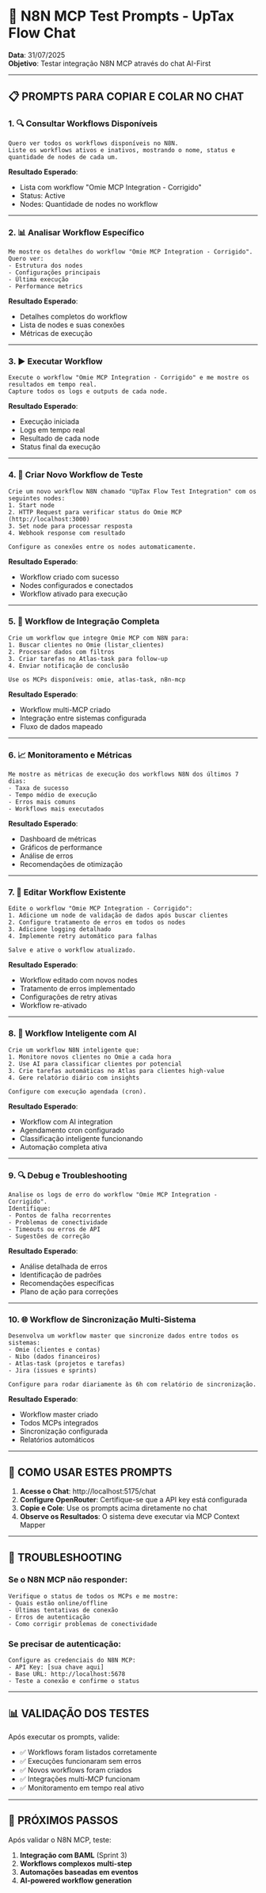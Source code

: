 # 🚀 N8N MCP Test Prompts - UpTax Flow Chat

**Data**: 31/07/2025  
**Objetivo**: Testar integração N8N MCP através do chat AI-First  

---

## 📋 **PROMPTS PARA COPIAR E COLAR NO CHAT**

### **1. 🔍 Consultar Workflows Disponíveis**
```
Quero ver todos os workflows disponíveis no N8N. 
Liste os workflows ativos e inativos, mostrando o nome, status e quantidade de nodes de cada um.
```

**Resultado Esperado**: 
- Lista com workflow "Omie MCP Integration - Corrigido"
- Status: Active
- Nodes: Quantidade de nodes no workflow

---

### **2. 📊 Analisar Workflow Específico**
```
Me mostre os detalhes do workflow "Omie MCP Integration - Corrigido".
Quero ver:
- Estrutura dos nodes
- Configurações principais
- Última execução
- Performance metrics
```

**Resultado Esperado**:
- Detalhes completos do workflow
- Lista de nodes e suas conexões
- Métricas de execução

---

### **3. ▶️ Executar Workflow**
```
Execute o workflow "Omie MCP Integration - Corrigido" e me mostre os resultados em tempo real.
Capture todos os logs e outputs de cada node.
```

**Resultado Esperado**:
- Execução iniciada
- Logs em tempo real
- Resultado de cada node
- Status final da execução

---

### **4. 📝 Criar Novo Workflow de Teste**
```
Crie um novo workflow N8N chamado "UpTax Flow Test Integration" com os seguintes nodes:
1. Start node
2. HTTP Request para verificar status do Omie MCP (http://localhost:3000)
3. Set node para processar resposta
4. Webhook response com resultado

Configure as conexões entre os nodes automaticamente.
```

**Resultado Esperado**:
- Workflow criado com sucesso
- Nodes configurados e conectados
- Workflow ativado para execução

---

### **5. 🔄 Workflow de Integração Completa**
```
Crie um workflow que integre Omie MCP com N8N para:
1. Buscar clientes no Omie (listar_clientes)
2. Processar dados com filtros
3. Criar tarefas no Atlas-task para follow-up
4. Enviar notificação de conclusão

Use os MCPs disponíveis: omie, atlas-task, n8n-mcp
```

**Resultado Esperado**:
- Workflow multi-MCP criado
- Integração entre sistemas configurada
- Fluxo de dados mapeado

---

### **6. 📈 Monitoramento e Métricas**
```
Me mostre as métricas de execução dos workflows N8N dos últimos 7 dias:
- Taxa de sucesso
- Tempo médio de execução
- Erros mais comuns
- Workflows mais executados
```

**Resultado Esperado**:
- Dashboard de métricas
- Gráficos de performance
- Análise de erros
- Recomendações de otimização

---

### **7. 🔧 Editar Workflow Existente**
```
Edite o workflow "Omie MCP Integration - Corrigido":
1. Adicione um node de validação de dados após buscar clientes
2. Configure tratamento de erros em todos os nodes
3. Adicione logging detalhado
4. Implemente retry automático para falhas

Salve e ative o workflow atualizado.
```

**Resultado Esperado**:
- Workflow editado com novos nodes
- Tratamento de erros implementado
- Configurações de retry ativas
- Workflow re-ativado

---

### **8. 🤖 Workflow Inteligente com AI**
```
Crie um workflow N8N inteligente que:
1. Monitore novos clientes no Omie a cada hora
2. Use AI para classificar clientes por potencial
3. Crie tarefas automáticas no Atlas para clientes high-value
4. Gere relatório diário com insights

Configure com execução agendada (cron).
```

**Resultado Esperado**:
- Workflow com AI integration
- Agendamento cron configurado
- Classificação inteligente funcionando
- Automação completa ativa

---

### **9. 🔍 Debug e Troubleshooting**
```
Analise os logs de erro do workflow "Omie MCP Integration - Corrigido".
Identifique:
- Pontos de falha recorrentes
- Problemas de conectividade
- Timeouts ou erros de API
- Sugestões de correção
```

**Resultado Esperado**:
- Análise detalhada de erros
- Identificação de padrões
- Recomendações específicas
- Plano de ação para correções

---

### **10. 🌐 Workflow de Sincronização Multi-Sistema**
```
Desenvolva um workflow master que sincronize dados entre todos os sistemas:
- Omie (clientes e contas)
- Nibo (dados financeiros)
- Atlas-task (projetos e tarefas)
- Jira (issues e sprints)

Configure para rodar diariamente às 6h com relatório de sincronização.
```

**Resultado Esperado**:
- Workflow master criado
- Todos MCPs integrados
- Sincronização configurada
- Relatórios automáticos

---

## 🎯 **COMO USAR ESTES PROMPTS**

1. **Acesse o Chat**: http://localhost:5175/chat
2. **Configure OpenRouter**: Certifique-se que a API key está configurada
3. **Copie e Cole**: Use os prompts acima diretamente no chat
4. **Observe os Resultados**: O sistema deve executar via MCP Context Mapper

---

## 🔧 **TROUBLESHOOTING**

### **Se o N8N MCP não responder:**
```
Verifique o status de todos os MCPs e me mostre:
- Quais estão online/offline
- Últimas tentativas de conexão
- Erros de autenticação
- Como corrigir problemas de conectividade
```

### **Se precisar de autenticação:**
```
Configure as credenciais do N8N MCP:
- API Key: [sua chave aqui]
- Base URL: http://localhost:5678
- Teste a conexão e confirme o status
```

---

## 📊 **VALIDAÇÃO DOS TESTES**

Após executar os prompts, valide:
- ✅ Workflows foram listados corretamente
- ✅ Execuções funcionaram sem erros
- ✅ Novos workflows foram criados
- ✅ Integrações multi-MCP funcionam
- ✅ Monitoramento em tempo real ativo

---

## 🚀 **PRÓXIMOS PASSOS**

Após validar o N8N MCP, teste:
1. **Integração com BAML** (Sprint 3)
2. **Workflows complexos multi-step**
3. **Automações baseadas em eventos**
4. **AI-powered workflow generation**